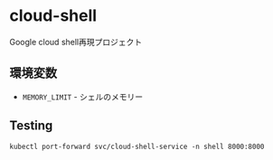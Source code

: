 # cloud-shell
Google cloud shell再現プロジェクト

## 環境変数
- `MEMORY_LIMIT` - シェルのメモリー

## Testing
```
kubectl port-forward svc/cloud-shell-service -n shell 8000:8000
```
